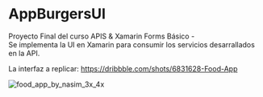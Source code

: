 # AppBurgersUI
Proyecto Final del curso APIS &amp; Xamarin Forms Básico -  
Se implementa la UI en Xamarin para consumir los servicios desarrallados en la API.

La interfaz a replicar: https://dribbble.com/shots/6831628-Food-App 


![food_app_by_nasim_3x_4x](https://user-images.githubusercontent.com/57334025/86557053-41a6fa00-bf12-11ea-8658-65ff680f3f6a.png)
